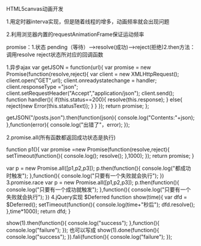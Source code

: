 HTML5canvas动画开发

1.用定时器interva实现，但是随着线程的增多，动画频率就会出现问题

2.利用浏览器内置的requestAnimationFrame保证运动频率

promise：1.状态 pending（等待）——>resolve(成功)——>reject(拒绝)2.then方法：调用resolve reject状态所对应的回调函数

1.异步ajax
var getJSON = function(url){
  var promise = new Promise(function(resolve,reject){
      var client = new XMLHttpRequest();
      client.open("GET",url);
      client.onreadystatechange = handler;
      client.responseType ="json";
      client.setRequestHeader("Accept","application/json");
      client.send();
      function handler(){
        if(this.status==200){
          resolve(this.response);
        } else{
          reject(new Error(this.statusText));
        }
      }
  });
  return promise;
};

getJSON("/posts.json").then(function(json){
  console.log("Contents:"+json);
},function(error){
  console.log("出错了"，error);
});


2.promise.all(所有函数都返回成功状态是执行)

  function p1(){
    var promise =new Promise(function(resolve,reject){
      setTimeout(function(){
        console.log();
        resolve();
        },1000);
      });
      return promise;
  }

  var p = new Promise.all([p1,p2,p3]);
  p.then(function(){
    console.log("都成功时触发");
  },function(){
    console.log("只要有一个失败就会执行");
  })
3.promise.race
    var p = new Promise.all([p1,p2,p3]);
    p.then(function(){
      console.log("只要有一个成功就触发");
    },function(){
      console.log("只要有一个失败就会执行");
    })
4.jQuery实现 $Deferred
function show(time){
  var dfd = $Deferred();
  setTimeout(function(){
    console.log(time+"秒后");
    dfd.resolve();
  },time*1000);
  return dfd;
}

show(1).then(function(){
  console.log("success");
  },function(){
    console.log("failure");
});
也可以写成
show(1).done(function(){
  console.log("success");
  }).fali(function(){
    console.log("failure");
});
